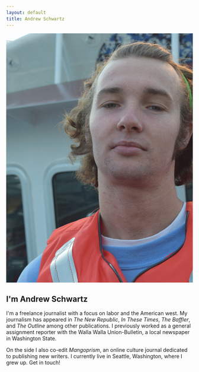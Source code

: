 ```yaml
---
layout: default
title: Andrew Schwartz
---
```


![mainImage](/images/profile_Animation.gif)

## I'm Andrew Schwartz
I'm a freelance journalist with a focus on labor and the American west. My journalism has appeared in *The New Republic*, *In These Times*, *The Baffler*, and *The Outline* among other publications. I previously worked as a general assignment reporter with the Walla Walla Union-Bulletin, a local newspaper in Washington State.

On the side I also co-edit *Mangoprism*, an online culture journal dedicated to publishing new writers. I currently live in Seattle, Washington, where I grew up. Get in touch!
